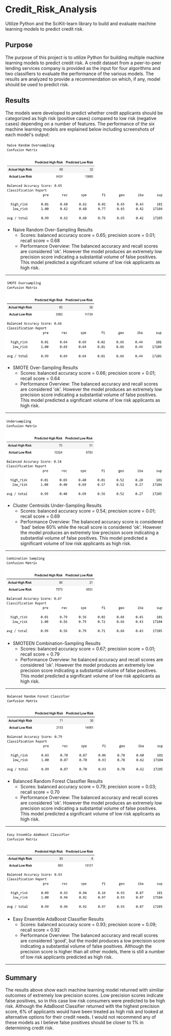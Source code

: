 # Credit_Risk_Analysis

Utilize Python and the SciKit-learn library to build and evaluate machine learning models to predict credit risk.

## Purpose

The purpose of this project is to utilize Python for building multiple machine learning models to predict credit risk.  A credit dataset from a peer-to-peer lending services company is provided as the input for four algorithms and two classifiers to evaluate the performance of the various models.  The results are analyzed to provide a recommendation on which, if any, model should be used to predict risk. 


## Results

The models were developed to predict whether credit applicants should be categorized as high risk (positive cases) compared to low risk (negative cases) depending on a number of features.  The performance of the six machine learning models are explained below including screenshots of each model's output:

<img src="https://github.com/dschul01/Credit_Risk_Analysis/blob/main/Images/Naive_Random_Oversampling.png" width="600" height="250">

* Naive Random Over-Sampling Results
	- Scores: balanced accuracy score = 0.65; precision score = 0.01; recall score = 0.68
	- Performance Overview: The balanced accuracy and recall scores are considered 'ok'. However the model produces an extremely low precision score indicating a substantial volume of false positives.  This model predicted a significant volume of low risk applicants as high risk. 

---------------------------------------------------------------------------------------------------------------------------------
	 
<img src="https://github.com/dschul01/Credit_Risk_Analysis/blob/main/Images/SMOTE_Oversampling.png" width="600" height="250">

* SMOTE Over-Sampling Results
	- Scores: balanced accuracy score = 0.66; precision score = 0.01; recall score = 0.64
	- Performance Overview: The balanced accuracy and recall scores are considered 'ok'. However the model produces an extremely low precision score indicating a substantial volume of false positives.  This model predicted a significant volume of low risk applicants as high risk.

---------------------------------------------------------------------------------------------------------------------------------

<img src="https://github.com/dschul01/Credit_Risk_Analysis/blob/main/Images/Undersampling.png" width="600" height="250">

* Cluster Centroids Under-Sampling Results
	- Scores: balanced accuracy score = 0.54; precision score = 0.01; recall score = 0.69
	- Performance Overview: The balanced accuracy score is considered 'bad' below 60% while the recall score is considered 'ok'. However the model produces an extremely low precision score indicating a substantial volume of false positives.  This model predicted a significant volume of low risk applicants as high risk.

---------------------------------------------------------------------------------------------------------------------------------

<img src="https://github.com/dschul01/Credit_Risk_Analysis/blob/main/Images/Combination_Sampling.png" width="600" height="250">

* SMOTEEN Combination-Sampling Results
	- Scores: balanced accuracy score = 0.67; precision score = 0.01; recall score = 0.79
	- Performance Overview: he balanced accuracy and recall scores are considered 'ok'.  However the model produces an extremely low precision score indicating a substantial volume of false positives.  This model predicted a significant volume of low risk applicants as high risk.

---------------------------------------------------------------------------------------------------------------------------------

<img src="https://github.com/dschul01/Credit_Risk_Analysis/blob/main/Images/Balanced_Random_Forest_Classifier.png" width="600" height="250">

* Balanced Random Forest Classifier Results
	- Scores: balanced accuracy score = 0.79; precision score = 0.03; recall score = 0.70
	- Performance Overview:  The balanced accuracy and recall scores are considered 'ok'. However the model produces an extremely low precision score indicating a substantial volume of false positives.  This model predicted a significant volume of low risk applicants as high risk.

---------------------------------------------------------------------------------------------------------------------------------

<img src="https://github.com/dschul01/Credit_Risk_Analysis/blob/main/Images/Easy_Ensemble_AdaBoost_Classifier.png" width="600" height="250">

* Easy Ensemble AdaBoost Classifier Results
	- Scores: balanced accuracy score = 0.93; precision score = 0.09; recall score = 0.92
	- Performance Overview:  The balanced accuracy and recall scores are considered 'good', but the model produces a low precision score indicating a substantial volume of false positives.  Although the precision score is higher than all other models, there is still a number of low risk applicants predicted as high risk.

---------------------------------------------------------------------------------------------------------------------------------

## Summary

The results above show each machine learning model returned with similiar outcomes of extremely low precision scores.  Low precision scores indicate false positives, so in this case low risk consumers were predicted to be high risk.  Although the AdaBoost Classifier returned with the highest precision score, 6% of applicants would have been treated as high risk and looked at alternative options for their credit needs.  I would not recommend any of these models as I believe false positives should be closer to 1% in determining credit risk.


